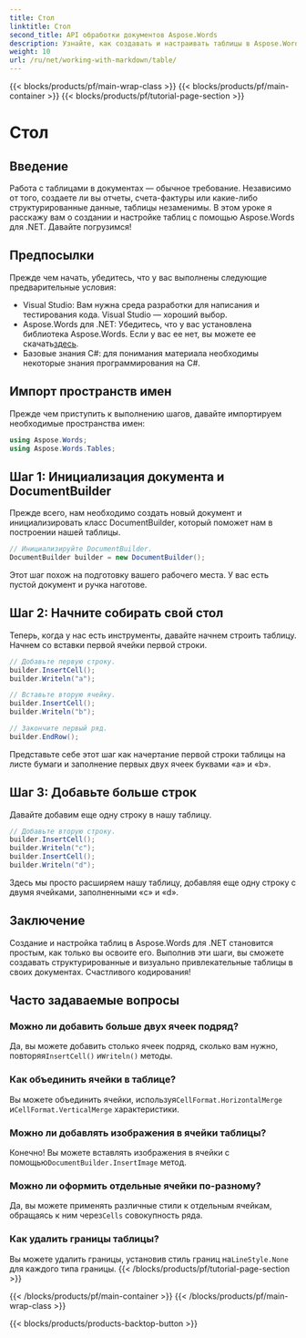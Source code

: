 ```yaml
---
title: Стол
linktitle: Стол
second_title: API обработки документов Aspose.Words
description: Узнайте, как создавать и настраивать таблицы в Aspose.Words для .NET с помощью этого пошагового руководства. Идеально подходит для создания структурированных и визуально привлекательных документов.
weight: 10
url: /ru/net/working-with-markdown/table/
---
```


{{< blocks/products/pf/main-wrap-class >}}
{{< blocks/products/pf/main-container >}}
{{< blocks/products/pf/tutorial-page-section >}}

# Стол

## Введение

Работа с таблицами в документах — обычное требование. Независимо от того, создаете ли вы отчеты, счета-фактуры или какие-либо структурированные данные, таблицы незаменимы. В этом уроке я расскажу вам о создании и настройке таблиц с помощью Aspose.Words для .NET. Давайте погрузимся!

## Предпосылки

Прежде чем начать, убедитесь, что у вас выполнены следующие предварительные условия:

- Visual Studio: Вам нужна среда разработки для написания и тестирования кода. Visual Studio — хороший выбор.
-  Aspose.Words для .NET: Убедитесь, что у вас установлена библиотека Aspose.Words. Если у вас ее нет, вы можете ее скачать[здесь](https://releases.aspose.com/words/net/).
- Базовые знания C#: для понимания материала необходимы некоторые знания программирования на C#.

## Импорт пространств имен

Прежде чем приступить к выполнению шагов, давайте импортируем необходимые пространства имен:

```csharp
using Aspose.Words;
using Aspose.Words.Tables;
```

## Шаг 1: Инициализация документа и DocumentBuilder

Прежде всего, нам необходимо создать новый документ и инициализировать класс DocumentBuilder, который поможет нам в построении нашей таблицы.

```csharp
// Инициализируйте DocumentBuilder.
DocumentBuilder builder = new DocumentBuilder();
```

Этот шаг похож на подготовку вашего рабочего места. У вас есть пустой документ и ручка наготове.

## Шаг 2: Начните собирать свой стол

Теперь, когда у нас есть инструменты, давайте начнем строить таблицу. Начнем со вставки первой ячейки первой строки.

```csharp
// Добавьте первую строку.
builder.InsertCell();
builder.Writeln("a");

// Вставьте вторую ячейку.
builder.InsertCell();
builder.Writeln("b");

// Закончите первый ряд.
builder.EndRow();
```

Представьте себе этот шаг как начертание первой строки таблицы на листе бумаги и заполнение первых двух ячеек буквами «a» и «b».

## Шаг 3: Добавьте больше строк

Давайте добавим еще одну строку в нашу таблицу.

```csharp
// Добавьте вторую строку.
builder.InsertCell();
builder.Writeln("c");
builder.InsertCell();
builder.Writeln("d");
```

Здесь мы просто расширяем нашу таблицу, добавляя еще одну строку с двумя ячейками, заполненными «c» и «d».

## Заключение

Создание и настройка таблиц в Aspose.Words для .NET становится простым, как только вы освоите его. Выполнив эти шаги, вы сможете создавать структурированные и визуально привлекательные таблицы в своих документах. Счастливого кодирования!

## Часто задаваемые вопросы

### Можно ли добавить больше двух ячеек подряд?
 Да, вы можете добавить столько ячеек подряд, сколько вам нужно, повторяя`InsertCell()` и`Writeln()` методы.

### Как объединить ячейки в таблице?
 Вы можете объединить ячейки, используя`CellFormat.HorizontalMerge` и`CellFormat.VerticalMerge` характеристики.

### Можно ли добавлять изображения в ячейки таблицы?
 Конечно! Вы можете вставлять изображения в ячейки с помощью`DocumentBuilder.InsertImage` метод.

### Можно ли оформить отдельные ячейки по-разному?
 Да, вы можете применять различные стили к отдельным ячейкам, обращаясь к ним через`Cells` совокупность ряда.

### Как удалить границы таблицы?
 Вы можете удалить границы, установив стиль границ на`LineStyle.None` для каждого типа границы.
{{< /blocks/products/pf/tutorial-page-section >}}

{{< /blocks/products/pf/main-container >}}
{{< /blocks/products/pf/main-wrap-class >}}

{{< blocks/products/products-backtop-button >}}

